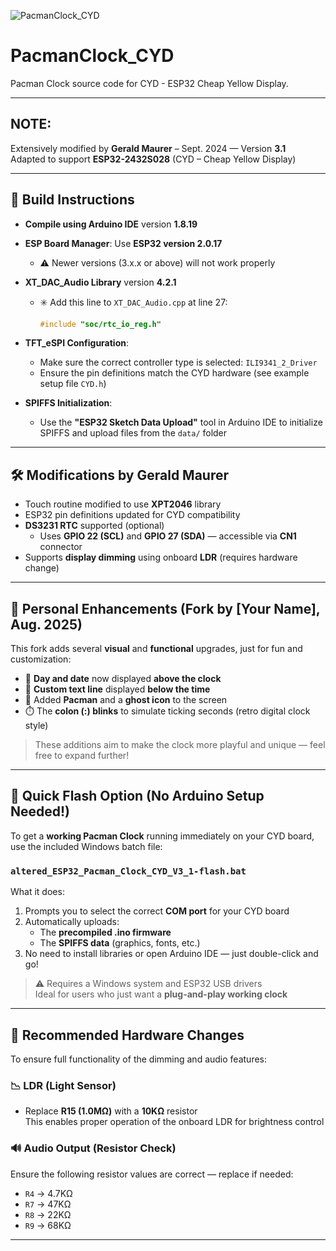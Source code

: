 

![PacmanClock_CYD](./images/cyd_pacmanclock.gif)



# PacmanClock_CYD  
Pacman Clock source code for CYD - ESP32 Cheap Yellow Display.

---

## NOTE:

Extensively modified by **Gerald Maurer** – Sept. 2024 — Version **3.1**  
Adapted to support **ESP32-2432S028** (CYD – Cheap Yellow Display)


---

## 🔧 Build Instructions

- **Compile using Arduino IDE** version **1.8.19**
- **ESP Board Manager**: Use **ESP32 version 2.0.17**
  - ⚠️ Newer versions (3.x.x or above) will not work properly
- **XT_DAC_Audio Library** version **4.2.1**
  - ✳️ Add this line to `XT_DAC_Audio.cpp` at line 27:
    ```cpp
    #include "soc/rtc_io_reg.h"
    ```
- **TFT_eSPI Configuration**:
  - Make sure the correct controller type is selected: `ILI9341_2_Driver`
  - Ensure the pin definitions match the CYD hardware (see example setup file `CYD.h`)

- **SPIFFS Initialization**:
  - Use the **"ESP32 Sketch Data Upload"** tool in Arduino IDE to initialize SPIFFS and upload files from the `data/` folder

---

## 🛠️ Modifications by Gerald Maurer

- Touch routine modified to use **XPT2046** library
- ESP32 pin definitions updated for CYD compatibility
- **DS3231 RTC** supported (optional)
  - Uses **GPIO 22 (SCL)** and **GPIO 27 (SDA)** — accessible via **CN1** connector
- Supports **display dimming** using onboard **LDR** (requires hardware change)

---

## 🔄 Personal Enhancements (Fork by [Your Name], Aug. 2025)

This fork adds several **visual** and **functional** upgrades, just for fun and customization:

- 📅 **Day and date** now displayed **above the clock**
- 💬 **Custom text line** displayed **below the time**
- 👾 Added **Pacman** and a **ghost icon** to the screen
- ⏱️ The **colon (:) blinks** to simulate ticking seconds (retro digital clock style)

> These additions aim to make the clock more playful and unique — feel free to expand further!

---

## 🚀 Quick Flash Option (No Arduino Setup Needed!)

To get a **working Pacman Clock** running immediately on your CYD board, use the included Windows batch file:

### `altered_ESP32_Pacman_Clock_CYD_V3_1-flash.bat`

What it does:
1. Prompts you to select the correct **COM port** for your CYD board
2. Automatically uploads:
   - The **precompiled .ino firmware**
   - The **SPIFFS data** (graphics, fonts, etc.)
3. No need to install libraries or open Arduino IDE — just double-click and go!

> ⚠️ Requires a Windows system and ESP32 USB drivers  
> Ideal for users who just want a **plug-and-play working clock**

---

## 🧪 Recommended Hardware Changes

To ensure full functionality of the dimming and audio features:

### 📉 LDR (Light Sensor)
- Replace **R15 (1.0MΩ)** with a **10KΩ** resistor  
  This enables proper operation of the onboard LDR for brightness control

### 🔊 Audio Output (Resistor Check)
Ensure the following resistor values are correct — replace if needed:
- `R4` → 4.7KΩ
- `R7` → 47KΩ
- `R8` → 22KΩ
- `R9` → 68KΩ

---
